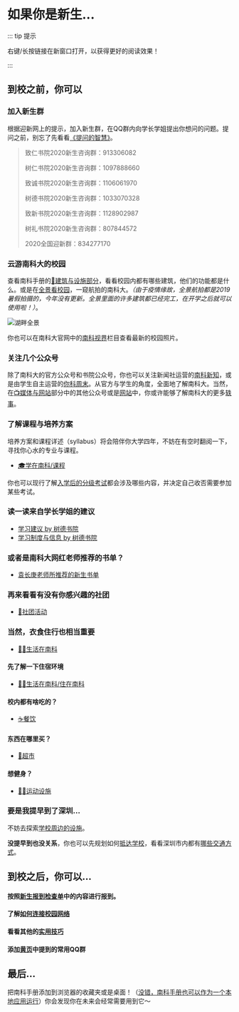 # 如果你是新生...

::: tip 提示

右键/长按链接在新窗口打开，以获得更好的阅读效果！

:::

## 到校之前，你可以

### 加入新生群

根据迎新网上的提示，加入新生群，在QQ群内向学长学姐提出你想问的问题。提问之前，别忘了先看看[《提问的智慧》](https://github.com/ryanhanwu/How-To-Ask-Questions-The-Smart-Way/blob/master/README-zh_CN.md)。

> 致仁书院2020新生咨询群：913306082
>
> 树仁书院2020新生咨询群：1097888660
>
> 致诚书院2020新生咨询群：1106061970
>
> 树德书院2020新生咨询群：1033070328
>
> 致新书院2020新生咨询群：1128902987
>
> 树礼书院2020新生咨询群：807844572
>
> 2020全国迎新群：834277170

### 云游南科大的校园

查看南科手册的[🏫建筑与设施部分](facility/)，看看校园内都有哪些建筑，他们的功能都是什么。或是在[全景看校园](facility/#全景看校园)，一窥航拍的南科大。*（由于疫情缘故，全景航拍都是2019暑假拍摄的，今年没有更新。全景里面的许多建筑都已经完工，在开学之后就可以使用啦！）*。

![湖畔全景](https://cdn.jsdelivr.net/gh/sustc/sustech-online-ng@master/docs/facility/campus-pano.jpg)

你也可以在南科大官网中的[南科视界](https://www.sustech.edu.cn/zh/gallery.html)栏目查看最新的校园照片。

### 关注几个公众号<Badge text="Recommend" type="tip"/>

除了南科大的官方公众号和书院公众号，你也可以关注新闻社运营的[南科新知](media/#学生组织与社团)，或是由学生自主运营的[你科周末](media/#微信公众号)。从官方与学生的角度，全面地了解南科大。当然，在[📺媒体与网站](media/#📺媒体与网站)部分中的其他公众号或是[网站](https://suste.ch/)中，你或许能够了解南科大的更多[轶事](https://sustc.wiki/%E7%89%B9%E6%AE%8A:%E6%89%80%E6%9C%89%E9%A1%B5%E9%9D%A2?from=&to=&namespace=0&hideredirects=1)。

### 了解课程与培养方案

培养方案和课程详述（syllabus）将会陪伴你大学四年，不妨在有空时翻阅一下，寻找你心水的专业与课程。

- [🎓学在南科/课程](study/by-shude-college/advice-on-study/#入学考试的建议)

你也可以现行了解[入学后的分级考试]()都会涉及哪些内容，并决定自己收否需要参加某些考试。

### 读一读来自学长学姐的建议

- [学习建议 by 树德书院](study/by-shude-college/advice-on-study)
- [学习制度与信息 by 树德书院](study/by-shude-college/info-on-study)

### 或者是南科大网红老师推荐的书单？

- [袁长庚老师所推荐的新生书单](study/#袁长庚老师所推荐的新生书单)

### 再来看看有没有你感兴趣的社团

- [🎡社团活动](organizations/#社团)

### 当然，衣食住行也相当重要

- [👨‍🎓生活在南科](life/)

#### 先了解一下住宿环境

- [👨‍🎓生活在南科/住在南科](life/dormitory/)

#### 校内都有啥吃的？

- [☕️餐饮](catering/)

#### 东西在哪里买？

- [🏪超市](life/#超市)

#### 想健身？

- [🏊‍♀️运动设施](life/sports-facility/)

### 要是我提早到了深圳...

不妨去探索[学校周边的设施](surroundings/)。

**没提早到也没关系**，你也可以先规划如何[抵达学校](transport/#🗺抵达南方科技大学)，看看深圳市内都有[哪些交通方式](transport/#市内交通)。

## 到校之后，你可以...

#### 按照[新生报到检查单](life/freshman-register)中的内容进行报到。

#### 了解[如何连接校园网络](/service/network/)

#### 看看其他的[实用技巧](service/)

#### 添加[黄页](contact/)中提到的常用QQ群

## 最后...

把南科手册添加到浏览器的收藏夹或是桌面！（[没错，南科手册也可以作为一个本地应用运行](site-help/)）你会发现你在未来会经常需要用到它～
